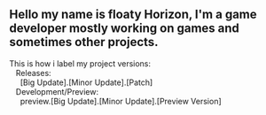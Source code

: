 Hello my name is floaty Horizon, I'm a game developer mostly working on games and sometimes other projects.
---
This is how i label my project versions:<br>&nbsp;&nbsp;
	Releases:<br>&nbsp;&nbsp;&nbsp;&nbsp;
    \[Big Update].\[Minor Update].\[Patch]<br>&nbsp;&nbsp;
  Development/Preview:<br>&nbsp;&nbsp;&nbsp;&nbsp;
    preview.\[Big Update].\[Minor Update].\[Preview Version]<br>
